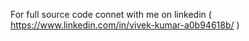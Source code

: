 For full source code connet with me on linkedin ( https://www.linkedin.com/in/vivek-kumar-a0b94618b/ )
